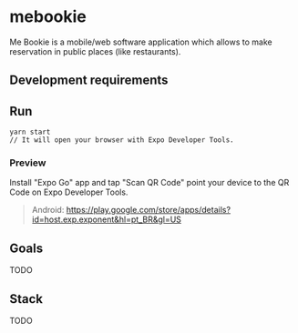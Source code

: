 # mebookie

Me Bookie is a mobile/web software application which allows to make reservation in public places (like restaurants).

## Development requirements

## Run

```
yarn start
// It will open your browser with Expo Developer Tools.
```

### Preview

Install "Expo Go" app and tap "Scan QR Code" point your device to the QR Code on Expo Developer Tools.

> Android: https://play.google.com/store/apps/details?id=host.exp.exponent&hl=pt_BR&gl=US

## Goals

TODO

## Stack

TODO
